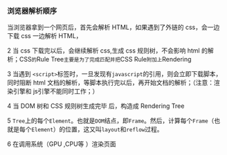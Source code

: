 ### 浏览器解析顺序

当浏览器拿到一个网页后，首先会解析 HTML，如果遇到了外链的 css，会一边下载 css 一边解析 HTML，

2 当 css 下载完以后，会继续解析 css,生成 css 规则树，不会影响 html 的解析；CSS` 的 `Rule Tree`主要是为了完成匹配并把`CSS Rule`附加上`Rendering

3 当遇到 `<script>`标签时，一旦发现有`javascript`的引用，则会立即下载脚本，同时阻断 html 文档的解析，等脚本执行完以后，再开始文档的解析；（注意：渲染引擎和 js引擎不能同时工作；）

4 当 DOM 树和 CSS 规则树生成完毕 后，构造成 Rendering Tree

5 `Tree`上的每个`Element`。也就是`DOM`结点，即`Frame`。然后，计算每个`Frame`（也就是每个`Element`）的位置，这又叫`layout`和`reflow`过程。

6 在调用系统（GPU ,CPU等 ）渲染页面



